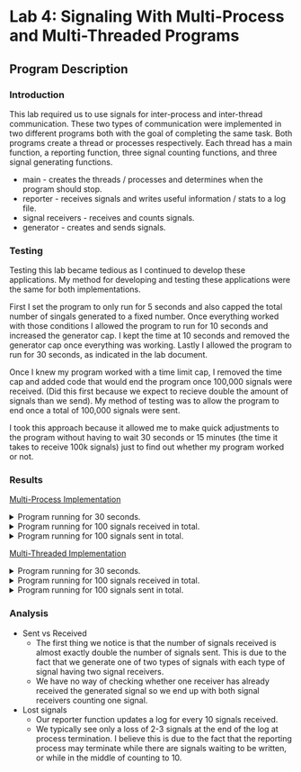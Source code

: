 # Lab 4: Signaling With Multi-Process and Multi-Threaded Programs
## Program Description

### Introduction

This lab required us to use signals for inter-process and inter-thread communication. These two types of communication were implemented in two different programs both with the goal of completing the same task. Both programs create a thread or processes respectively. Each thread has a main function, a reporting function, three signal counting functions, and three signal generating functions.

* main - creates the threads / processes and determines when the program should stop.
* reporter - receives signals and writes useful information / stats to a log file.
* signal receivers - receives and counts signals.
* generator - creates and sends signals.

### Testing

Testing this lab became tedious as I continued to develop these applications. My method for developing and testing these applications were the same for both implementations.

First I set the program to only run for 5 seconds and also capped the total number of singals generated to a fixed number. Once everything worked with those conditions I allowed the program to run for 10 seconds and increased the generator cap. I kept the time at 10 seconds and removed the generator cap once everything was working. Lastly I allowed the program to run for 30 seconds, as indicated in the lab document.

Once I knew my program worked with a time limit cap, I removed the time cap and added code that would end the program once 100,000 signals were received. (Did this first because we expect to recieve double the amount of signals than we send). My method of testing was to allow the program to end once a total of 100,000 signals were sent.

I took this approach because it allowed me to make quick adjustments to the program without having to wait 30 seconds or 15 minutes (the time it takes to receive 100k signals) just to find out whether my program worked or not.


### Results

<ins>Multi-Process Implementation</ins>

<details>
    <summary>
        Program running for 30 seconds.
    </summary>
    <a href="Results/Process30sec.txt" target="_blank">Log_30sec.txt</a>
    
</details>

<details>
    <summary>
    Program running for 100 signals received in total.
    </summary>
    <a href="Results/Process100.txt" target="_blank">Log_100.txt</a>
</details>

<details>
    <summary>
    Program running for 100 signals sent in total.
    </summary>
    <a href="Results/Process100Sebt.txt" target="_blank">Log_100Sent.txt</a>
</details>

<ins>Multi-Threaded Implementation</ins>

<details>
    <summary>
    Program running for 30 seconds.
    </summary>
    <a href="Results/Process30sec.txt" target="_blank">Log_30sec.txt</a>
</details>

<details>
    <summary>
    Program running for 100 signals received in total.
    </summary>
    <a href="Results/Process30sec.txt" target="_blank">Log_100.txt</a>
</details>

<details>
    <summary>
    Program running for 100 signals sent in total.
    </summary>
    <a href="Results/Process30sec.txt" target="_blank">Log_100Sent.txt</a>
</details>

### Analysis

* Sent vs Received
  *  The first thing we notice is that the number of signals received is almost exactly double the number of signals sent. This is due to the fact that we generate one of two types of signals with each type of signal having two signal receivers. 
  *  We have no way of checking whether one receiver has already received the generated signal so we end up with both signal receivers counting one signal. 
* Lost signals
  * Our reporter function updates a log for every 10 signals received.
  * We typically see only a loss of 2-3 signals at the end of the log at process termination. I believe this is due to the fact that the reporting process may terminate while there are signals waiting to be written, or while in the middle of counting to 10.

